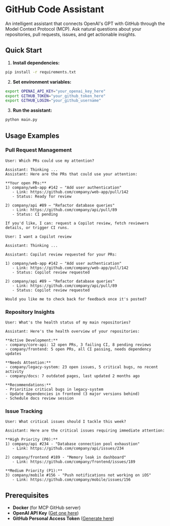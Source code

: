 # GitHub Code Assistant

An intelligent assistant that connects OpenAI's GPT with GitHub through the Model Context Protocol (MCP). Ask natural questions about your repositories, pull requests, issues, and get actionable insights.

## Quick Start

1. **Install dependencies:**
```bash
pip install -r requirements.txt
```

2. **Set environment variables:**
```bash
export OPENAI_API_KEY="your_openai_key_here"
export GITHUB_TOKEN="your_github_token_here"
export GITHUB_LOGIN="your_github_username"
```

3. **Run the assistant:**
```bash
python main.py
```

## Usage Examples

### Pull Request Management
```
User: Which PRs could use my attention?

Assistant: Thinking ...
Assistant: Here are the PRs that could use your attention:

**Your open PRs:**
1) company/web-app #142 — "Add user authentication"
   - Link: https://github.com/company/web-app/pull/142
   - Status: Ready for review

2) company/api #89 — "Refactor database queries"
   - Link: https://github.com/company/api/pull/89
   - Status: CI pending

If you'd like, I can: request a Copilot review, fetch reviewers details, or trigger CI runs.

User: I want a Copilot review

Assistant: Thinking ...

Assistant: Copilot review requested for your PRs:

1) company/web-app #142 — "Add user authentication"
   - Link: https://github.com/company/web-app/pull/142
   - Status: Copilot review requested

2) company/api #89 — "Refactor database queries"
   - Link: https://github.com/company/api/pull/89
   - Status: Copilot review requested

Would you like me to check back for feedback once it's posted?
```

### Repository Insights
```
User: What's the health status of my main repositories?

Assistant: Here's the health overview of your repositories:

**Active Development:**
- company/core-api: 12 open PRs, 3 failing CI, 8 pending reviews
- company/frontend: 5 open PRs, all CI passing, needs dependency updates

**Needs Attention:**
- company/legacy-system: 23 open issues, 5 critical bugs, no recent activity
- company/docs: 7 outdated pages, last updated 2 months ago

**Recommendations:**
- Prioritize critical bugs in legacy-system
- Update dependencies in frontend (3 major versions behind)
- Schedule docs review session
```

### Issue Tracking
```
User: What critical issues should I tackle this week?

Assistant: Here are the critical issues requiring immediate attention:

**High Priority (P0):**
1) company/api #234 - "Database connection pool exhaustion"
   - Link: https://github.com/company/api/issues/234

2) company/frontend #189 - "Memory leak in dashboard"
   - Link: https://github.com/company/frontend/issues/189

**Medium Priority (P1):**
3) company/mobile #156 - "Push notifications not working on iOS"
   - Link: https://github.com/company/mobile/issues/156
```

## Prerequisites

- **Docker** (for MCP GitHub server)
- **OpenAI API Key** ([Get one here](https://platform.openai.com/api-keys))
- **GitHub Personal Access Token** ([Generate here](https://github.com/settings/tokens))
